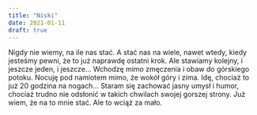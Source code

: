 ```yaml
---
title: "Niski"
date: 2021-01-11
draft: true
---
```


Nigdy nie wiemy, na ile nas stać. A stać nas na wiele, nawet wtedy, kiedy jesteśmy pewni, że to już naprawdę ostatni krok. Ale stawiamy kolejny, i jeszcze jeden, 
i jeszcze... Wchodzę mimo zmęczenia i obaw do górskiego potoku. Nocuję pod namiotem mimo, że wokół góry i zima. Idę, chociaż to już 20 godzina na nogach... Staram się 
zachować jasny umysł i humor, chociaż trudno nie odsłonić w takich chwilach swojej gorszej strony. Już wiem, że na to mnie stać. Ale to wciąż za mało.
